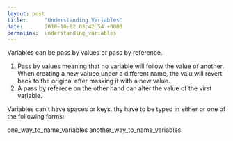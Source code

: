 ```yaml
---
layout: post
title:      "Understanding Variables"
date:       2018-10-02 03:42:54 +0000
permalink:  understanding_variables
---
```



Variables can be pass by values or pass by reference.

1. Pass by values meaning that no variable will follow the value of another.  When creating a new valuee under a different name, the valu will revert back to the original after masking it with a new value.
2. A pass by referece on the other hand can alter the value of the virst variable. 

Variables can't have spaces or keys. thy have to be typed in either or one of the following forms:

one_way_to_name_variables
another_way_to_name_variables




